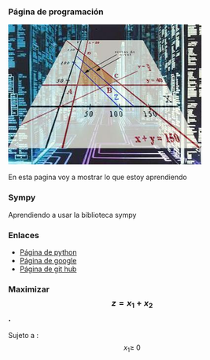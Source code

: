 <script src='https://cdnjs.cloudflare.com/ajax/libs/mathjax/2.7.5/MathJax.js?config=TeX-MML-AM_CHTML' async></script>
### Página de programación
![Región factible](método-simplex-.jpg)


En esta pagina voy a mostrar lo que estoy aprendiendo  
### Sympy
Aprendiendo a usar la biblioteca sympy
### Enlaces
- [Página de python](https://www.python.org/)
- [Página de google](https://www.google.com/)
- [Página de git hub](https://github.com)
### Maximizar $$z=x_1+x_2$$.

Sujeto a :
$$x_1\geq\ 0$$ 